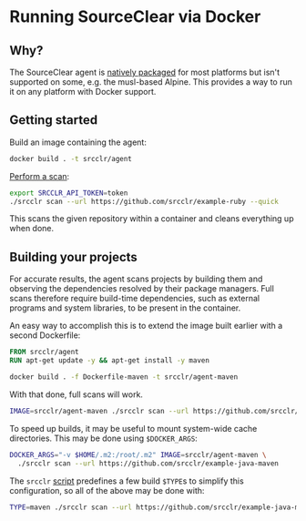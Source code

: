 
# Running SourceClear via Docker

## Why?

The SourceClear agent is [natively packaged](https://www.sourceclear.com/docs/command-line-interface/) for most platforms but isn't supported on some, e.g. the musl-based Alpine. This provides a way to run it on any platform with Docker support.

## Getting started

Build an image containing the agent:

```sh
docker build . -t srcclr/agent
```

[Perform a scan](https://www.sourceclear.com/docs/agent-usage/):

```sh
export SRCCLR_API_TOKEN=token
./srcclr scan --url https://github.com/srcclr/example-ruby --quick
```

This scans the given repository within a container and cleans everything up when done.

## Building your projects

For accurate results, the agent scans projects by building them and observing the dependencies resolved by their package managers. Full scans therefore require build-time dependencies, such as external programs and system libraries, to be present in the container.

An easy way to accomplish this is to extend the image built earlier with a second Dockerfile:

```Dockerfile
FROM srcclr/agent
RUN apt-get update -y && apt-get install -y maven
```

```sh
docker build . -f Dockerfile-maven -t srcclr/agent-maven
```

With that done, full scans will work.

```sh
IMAGE=srcclr/agent-maven ./srcclr scan --url https://github.com/srcclr/example-java-maven
```

To speed up builds, it may be useful to mount system-wide cache directories. This may be done using `$DOCKER_ARGS`:

```sh
DOCKER_ARGS="-v $HOME/.m2:/root/.m2" IMAGE=srcclr/agent-maven \
  ./srcclr scan --url https://github.com/srcclr/example-java-maven
```

The `srcclr` [script](/srcclr) predefines a few build `$TYPE`s to simplify this configuration, so all of the above may be done with:

```sh
TYPE=maven ./srcclr scan --url https://github.com/srcclr/example-java-maven
```
